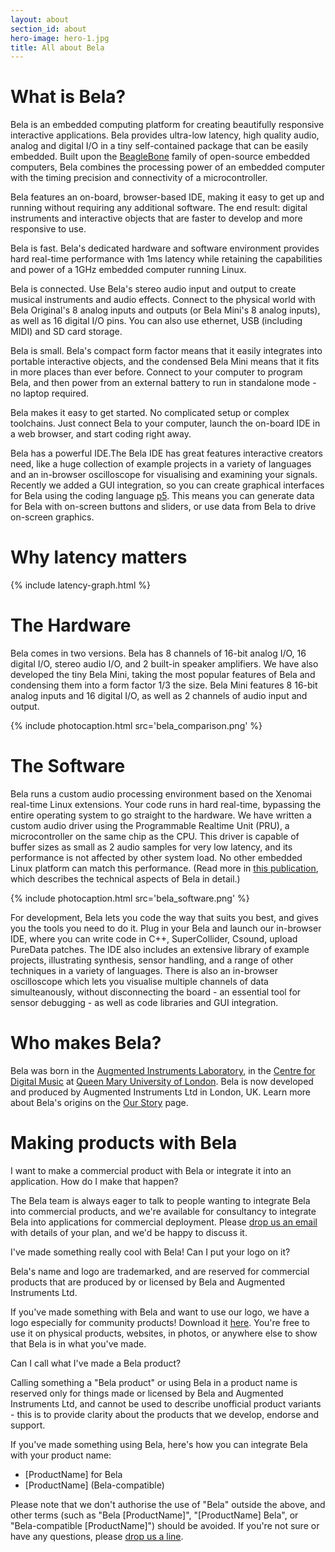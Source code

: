 ```yaml
---
layout: about
section_id: about
hero-image: hero-1.jpg
title: All about Bela
---
```


# What is Bela?

Bela is an embedded computing platform for creating beautifully responsive interactive applications. Bela provides ultra-low latency, high quality audio, analog and digital I/O in a tiny self-contained package that can be easily embedded. Built upon the [BeagleBone](https://beagleboard.org/) family of open-source embedded computers, Bela combines the processing power of an embedded computer with the timing precision and connectivity of a microcontroller.

Bela features an on-board, browser-based IDE, making it easy to get up and running without requiring any additional software. The end result: digital instruments and interactive objects that are faster to develop and more responsive to use.

<span class="list-header">Bela is fast.</span> Bela's dedicated hardware and software environment provides hard real-time performance with 1ms latency while retaining the capabilities and power of a 1GHz embedded computer running Linux.

<span class="list-header">Bela is connected.</span> Use Bela's stereo audio input and output to create musical instruments and audio effects. Connect to the physical world with Bela Original's 8 analog inputs and outputs (or Bela Mini's 8 analog inputs), as well as 16 digital I/O pins. You can also use ethernet, USB (including MIDI) and SD card storage.

<span class="list-header">Bela is small.</span> Bela's compact form factor means that it easily integrates into portable interactive objects, and the condensed Bela Mini means that it fits in more places than ever before. Connect to your computer to program Bela, and then power from an external battery to run in standalone mode - no laptop required.

<span class="list-header">Bela makes it easy to get started.</span> No complicated setup or complex toolchains. Just connect Bela to your computer, launch the on-board IDE in a web browser, and start coding right away. 

<span class="list-header">Bela has a powerful IDE.</span>The Bela IDE has great features interactive creators need, like a huge collection of example projects in a variety of languages and an in-browser oscilloscope for visualising and examining your signals. Recently we added a GUI integration, so you can create graphical interfaces for Bela using the coding language <a href='https://p5js.org' target='_blank'>p5</a>. This means you can generate data for Bela with on-screen buttons and sliders, or use data from Bela to drive on-screen graphics.

# Why latency matters

{% include latency-graph.html %}

# The Hardware

Bela comes in two versions. Bela has 8 channels of 16-bit analog I/O, 16 digital I/O, stereo audio I/O, and 2 built-in speaker amplifiers. We have also developed the tiny Bela Mini, taking the most popular features of Bela and condensing them into a form factor 1/3 the size. Bela Mini features 8 16-bit analog inputs and 16 digital I/O, as well as 2 channels of audio input and output.

{% include photocaption.html src='bela_comparison.png' %}

# The Software

Bela runs a custom audio processing environment based on the Xenomai real-time Linux extensions. Your code runs in hard real-time, bypassing the entire operating system to go straight to the hardware. We have written a custom audio driver using the Programmable Realtime Unit (PRU), a microcontroller on the same chip as the CPU. This driver is capable of buffer sizes as small as 2 audio samples for very low latency, and its performance is not affected by other system load. No other embedded Linux platform can match this performance. (Read more in [this publication](http://eecs.qmul.ac.uk/~andrewm/mcpherson_aes2015.pdf), which describes the technical aspects of Bela in detail.)

{% include photocaption.html src='bela_software.png' %}

For development, Bela lets you code the way that suits you best, and gives you the tools you need to do it. Plug in your Bela and launch our in-browser IDE, where you can write code in C++, SuperCollider, Csound, upload PureData patches. The IDE also includes an extensive library of example projects, illustrating synthesis, sensor handling, and a range of other techniques in a variety of languages. There is also an in-browser oscilloscope which lets you visualise multiple channels of data simulteanously, without disconnecting the board - an essential tool for sensor debugging - as well as code libraries and GUI integration.

# Who makes Bela?

Bela was born in the [Augmented Instruments Laboratory](http://instrumentslab.org/), in the [Centre for Digital Music](http://c4dm.eecs.qmul.ac.uk/) at [Queen Mary University of London](https://www.qmul.ac.uk/). Bela is now developed and produced by Augmented Instruments Ltd in London, UK. Learn more about Bela's origins on the [Our Story](our-story) page.

# Making products with Bela

<p class="list-header">I want to make a commercial product with Bela or integrate it into an application. How do I make that happen?</p>

The Bela team is always eager to talk to people wanting to integrate Bela into commercial products, and we're available for consultancy to integrate Bela into applications for commercial deployment. Please <a href="mailto:info@bela.io">drop us an email</a> with details of your plan, and we'd be happy to discuss it.

<p class="list-header">I've made something really cool with Bela! Can I put your logo on it?</p>

Bela's name and logo are trademarked, and are reserved for commercial products that are produced by or licensed by Bela and Augmented Instruments Ltd.

If you've made something with Bela and want to use our logo, we have a logo especially for community products! Download it <a href="bela_community_logo.svg" target="new">here</a>. You're free to use it on physical products, websites, in photos, or anywhere else to show that Bela is in what you've made.

<p class="list-header">Can I call what I've made a Bela product?</p>

Calling something a "Bela product" or using Bela in a product name is reserved only for things made or licensed by Bela and Augmented Instruments Ltd, and cannot be used to describe unofficial product variants - this is to provide clarity about the products that we develop, endorse and support.

If you've made something using Bela, here's how you can integrate Bela with your product name:

- [ProductName] for Bela
- [ProductName] (Bela-compatible)

Please note that we don't authorise the use of "Bela" outside the above, and other terms (such as "Bela [ProductName]", "[ProductName] Bela", or "Bela-compatible [ProductName]") should be avoided. If you're not sure or have any questions, please <a href="mailto:info@bela.io">drop us a line</a>.
